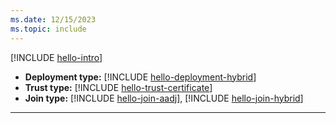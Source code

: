 ```yaml
---
ms.date: 12/15/2023
ms.topic: include
---
```


[!INCLUDE [hello-intro](../../includes/hello-intro.md)]
- **Deployment type:** [!INCLUDE [hello-deployment-hybrid](../../includes/hello-deployment-hybrid.md)]
- **Trust type:** [!INCLUDE [hello-trust-certificate](tooltip-cert-trust.md)]
- **Join type:** [!INCLUDE [hello-join-aadj](../../includes/hello-join-aad.md)], [!INCLUDE [hello-join-hybrid](../../includes/hello-join-hybrid.md)]
---